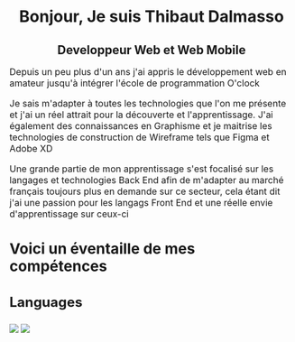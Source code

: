 <center>
  
<h1 align="center">Bonjour, Je suis Thibaut Dalmasso</h1>
  
<h2 style="margin-bottom:0.5rem;">Developpeur Web et Web Mobile</h2>
  
</center>

<p style="font-size: 16px;">Depuis un peu plus d'un ans j'ai appris le développement web en amateur jusqu'à intégrer l'école de programmation O'clock</p>

<p style="font-size: 16px;">Je sais m'adapter à toutes les technologies que l'on me présente et j'ai un réel attrait pour la découverte et l'apprentissage. J'ai également des connaissances en Graphisme et je maitrise les technologies de construction de Wireframe tels que Figma et Adobe XD</p>

<p style="font-size: 16px;">Une grande partie de mon apprentissage s'est focalisé sur les langages et technologies Back End afin de m'adapter au marché français toujours plus en demande sur ce secteur, cela étant dit j'ai une passion pour les langags Front End et une réelle envie d'apprentissage sur ceux-ci</p>

<h3 style="font-size:26px">Voici un éventaille de mes compétences</h3>

<h3 style="font-size:24px">Languages</h3>

![](https://img.shields.io/badge/code-HTML5-blue?style=for-the-badge&logo=html5&logoColor=white&color=E34F26)
![](https://img.shields.io/badge/code-CSS/SASS-blue?style=for-the-badge&logo=sass&logoColor=white&color=65adf1)


